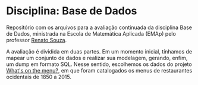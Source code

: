 # Disciplina: Base de Dados
Repositório com os arquivos para a avaliação continuada da disciplina Base de Dados, ministrada na Escola de Matemática Aplicada (EMAp) pelo professor [Renato Souza](https://github.com/rsouza). 

A avaliação é dividida em duas partes. Em um momento inicial, tínhamos de mapear um conjunto de dados e realizar sua modelagem, gerando, enfim, um dump em formato SQL. Nesse sentido, escolhemos os dados do projeto [What's on the menu?](https://data.world/data-society/discover-the-menu), em que foram catalogados os menus de restaurantes ocidentais de 1850 a 2015. 


